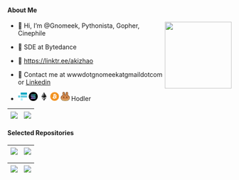 #### About Me

<a href="https://douban.com/people/152076608">
  <img align="right" src="https://doubanstatswidget.herokuapp.com/douban?id=152076608" align="right" style="width: 150px; height: 150px;"/>
</a>

- 👋 Hi, I’m @Gnomeek, Pythonista, Gopher, Cinephile

- 💼 SDE at Bytedance

- 👀 https://linktr.ee/akizhao

- 💬 Contact me at wwwdotgnomeekatgmaildotcom or [Linkedin](https://www.linkedin.com/in/shuyu-zhao-43456812b)

- <img height="20" src="images/ftt.svg"> <img height="20" src="images/sol.svg"> <img height="20" src="images/eth.svg"> <img height="20" src="images/btc.svg"> <img height="20" src="images/cake.svg"> Hodler
<!-- 
- 💞️ Currently I'm looking for Non-China based job position, SDE/SDET are both acceptable. -->

| <img align="center" src="https://github-readme-stats.vercel.app/api?username=gnomeek&show_icons=true&include_all_commits=true&theme=buefy&hide_border=true" /> | <img align="center" src="https://github-readme-stats.vercel.app/api/top-langs/?username=gnomeek&layout=compact&theme=buefy&hide_border=true" /> |
| ------------- | ------------- |

#### Selected Repositories


| <a href="https://github.com/gnomeek/fango"> <img align="center" src="https://github-readme-stats.vercel.app/api/pin/?username=gnomeek&repo=fango&theme=buefy&hide_border=true" /> </a> | <a href="https://github.com/Gnomeek/GinFizz"> <img align="center" src="https://github-readme-stats.vercel.app/api/pin/?username=gnomeek&repo=GinFizz&theme=buefy&hide_border=true" /> </a> |
| ------------- | ------------- |

| <a href="https://github.com/Gnomeek/vue_nonsense"> <img align="center" src="https://github-readme-stats.vercel.app/api/pin/?username=gnomeek&repo=vue_nonsense&theme=buefy&hide_border=true" /> </a> | <a href="https://github.com/gnomeek/douban_stats_widget"> <img align="center" src="https://github-readme-stats.vercel.app/api/pin/?username=gnomeek&repo=douban_stats_widget&theme=buefy&hide_border=true" /> </a> |
| ------------- | ------------- |
